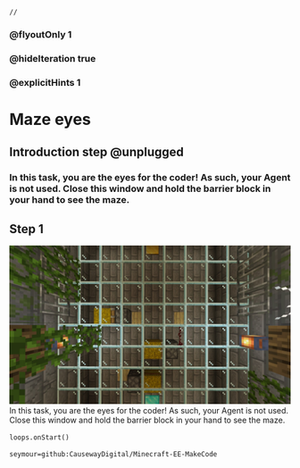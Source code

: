```template
//
```

### @flyoutOnly 1
### @hideIteration true
### @explicitHints 1

# Maze eyes

## Introduction step @unplugged

### In this task, you are the eyes for the coder! As such, your Agent is not used. Close this window and hold the barrier block in your hand to see the maze.  

## Step 1
![Overhead task](https://raw.githubusercontent.com/CausewayDigital/Minecraft-EE-MakeCode/main/tutorials/seymour-island/images/seymour_task_8.jpg)
In this task, you are the eyes for the coder! As such, your Agent is not used.    
Close this window and hold the barrier block in your hand to see the maze.  


```ghost
loops.onStart()
```

```package
seymour=github:CausewayDigital/Minecraft-EE-MakeCode
```